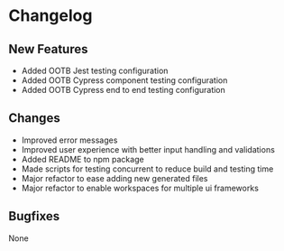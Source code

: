# Changelog

## New Features

- Added OOTB Jest testing configuration
- Added OOTB Cypress component testing configuration
- Added OOTB Cypress end to end testing configuration

## Changes

- Improved error messages
- Improved user experience with better input handling and validations
- Added README to npm package
- Made scripts for testing concurrent to reduce build and testing time
- Major refactor to ease adding new generated files
- Major refactor to enable workspaces for multiple ui frameworks

## Bugfixes

None
